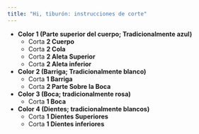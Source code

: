 ```yaml
---
title: "Hi, tiburón: instrucciones de corte"
---
```


- **Color 1 (Parte superior del cuerpo; Tradicionalmente azul)**
  - Corta **2 Cuerpo**
  - Corta **2 Cola**
  - Corta **2 Aleta Superior**
  - Corta **2 Aleta inferior**
- **Color 2 (Barriga; Tradicionalmente blanco)**
  - Corta **1 Barriga**
  - Corta **2 Parte Sobre la Boca**
- **Color 3 (Boca; tradicionalmente rosa)**
  - Corta **1 Boca**
- **Color 4 (Dientes; tradicionalmente blancos)**
  - Corta **1 Dientes Superiores**
  - Corta **1 Dientes inferiores**

